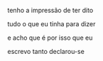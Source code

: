tenho a impressão de ter dito

tudo o que eu tinha para dizer

e acho que é por isso que eu

escrevo tanto declarou-se
